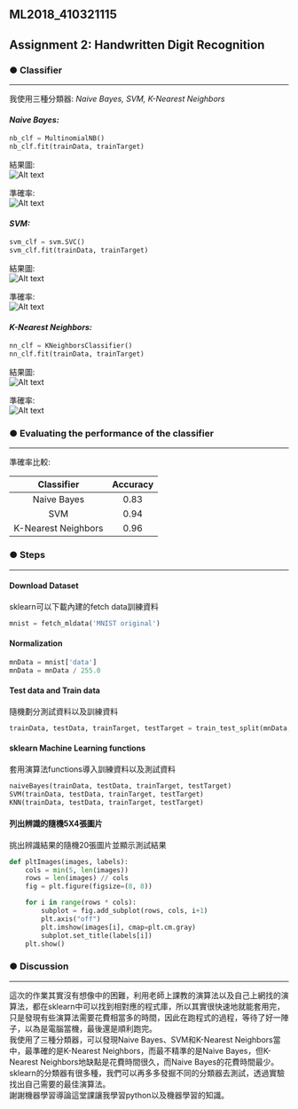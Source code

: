 ## ML2018_410321115
## Assignment 2: Handwritten Digit Recognition
 
### ● Classifier  
___
我使用三種分類器: _Naive Bayes, SVM, K-Nearest Neighbors_  
  
#### _Naive Bayes:_  
```python
nb_clf = MultinomialNB()  
nb_clf.fit(trainData, trainTarget)    
```  

結果圖:  
![Alt text](https://github.com/RolaJeng/ML2018_410321115/blob/master/Homework%202/nb%20result.JPG)  

準確率:  
![Alt text](https://github.com/RolaJeng/ML2018_410321115/blob/master/Homework%202/nb%20acc.JPG)  
  
#### _SVM:_   
```python
svm_clf = svm.SVC()  
svm_clf.fit(trainData, trainTarget)  
```  

結果圖:  
![Alt text](https://github.com/RolaJeng/ML2018_410321115/blob/master/Homework%202/svm%20result.JPG)  

準確率:  
![Alt text](https://github.com/RolaJeng/ML2018_410321115/blob/master/Homework%202/svm%20acc.JPG)  

#### _K-Nearest Neighbors:_  
```python
nn_clf = KNeighborsClassifier()    
nn_clf.fit(trainData, trainTarget)  
```  

結果圖:  
![Alt text](https://github.com/RolaJeng/ML2018_410321115/blob/master/Homework%202/knn%20result.JPG)  

準確率:  
![Alt text](https://github.com/RolaJeng/ML2018_410321115/blob/master/Homework%202/knn%20acc.JPG)  
 
### ● Evaluating the performance of the classifier  
___  

準確率比較:  

Classifier | Accuracy
:----------: | :--------:
Naive Bayes | 0.83
SVM | 0.94
K-Nearest Neighbors|0.96

### ● Steps   
___  

#### Download Dataset
sklearn可以下載內建的fetch data訓練資料  

```python
mnist = fetch_mldata('MNIST original')  
```
#### Normalization 

```python
mnData = mnist['data'] 
mnData = mnData / 255.0
```  

#### Test data and Train data 
隨機劃分測試資料以及訓練資料  

```python
trainData, testData, trainTarget, testTarget = train_test_split(mnData, mnTarget)
```

#### sklearn Machine Learning functions 
套用演算法functions導入訓練資料以及測試資料  

```python
naiveBayes(trainData, testData, trainTarget, testTarget)  
SVM(trainData, testData, trainTarget, testTarget)  
KNN(trainData, testData, trainTarget, testTarget)  
```  
#### 列出辨識的隨機5X4張圖片 
挑出辨識結果的隨機20張圖片並顯示測試結果  

```python
def pltImages(images, labels):  
    cols = min(5, len(images))
    rows = len(images) // cols
    fig = plt.figure(figsize=(8, 8))

    for i in range(rows * cols):
        subplot = fig.add_subplot(rows, cols, i+1)
        plt.axis("off")
        plt.imshow(images[i], cmap=plt.cm.gray)
        subplot.set_title(labels[i])
    plt.show()
```  
### ● Discussion  
___  

這次的作業其實沒有想像中的困難，利用老師上課教的演算法以及自己上網找的演算法，都在sklearn中可以找到相對應的程式庫，所以其實很快速地就能套用完，只是發現有些演算法需要花費相當多的時間，因此在跑程式的過程，等待了好一陣子，以為是電腦當機，最後還是順利跑完。  
我使用了三種分類器，可以發現Naive Bayes、SVM和K-Nearest Neighbors當中，最準確的是K-Nearest Neighbors，而最不精準的是Naive Bayes，但K-Nearest Neighbors地缺點是花費時間很久，而Naive Bayes的花費時間最少。  
sklearn的分類器有很多種，我們可以再多多發掘不同的分類器去測試，透過實驗找出自己需要的最佳演算法。  
謝謝機器學習導論這堂課讓我學習python以及機器學習的知識。  
